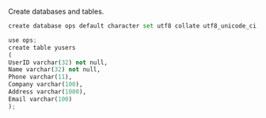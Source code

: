 Create databases and tables.
```python
create database ops default character set utf8 collate utf8_unicode_ci;
```
```python
use ops;
create table yusers
(
UserID varchar(32) not null,
Name varchar(32) not null,
Phone varchar(11),
Company varchar(100),
Address varchar(1000),
Email varchar(100)
);
```
